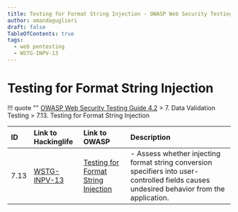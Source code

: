 ```yaml
---
title: Testing for Format String Injection - OWASP Web Security Testing Guide 
author: amandaguglieri
draft: false
TableOfContents: true
tags:
  - web pentesting
  - WSTG-INPV-13
---
```




# Testing for Format String Injection

!!! quote ""
	[OWASP Web Security Testing Guide 4.2](index.md) > 7. Data Validation Testing > 7.13. Testing for Format String Injection

|ID|Link to Hackinglife|Link to OWASP|Description|
|:---|:---|:---|:---|
|7.13|[WSTG-INPV-13](WSTG-INPV-13.md)|[Testing for Format String Injection](https://owasp.org/www-project-web-security-testing-guide/latest/4-Web_Application_Security_Testing/07-Input_Validation_Testing/13-Testing_for_Format_String_Injection)|- Assess whether injecting format string conversion specifiers into user-controlled fields causes undesired behavior from the application.|

